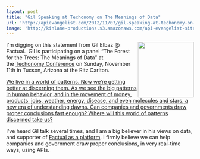 ```yaml
---
layout: post
title: "Gil Speaking at Techonomy on The Meanings of Data"
url: 'http://apievangelist.com/2012/11/07/gil-speaking-at-techonomy-on-the-meanings-of-data/'
image: 'http://kinlane-productions.s3.amazonaws.com/api-evangelist-site/blog/gil-elbaz-factual.jpg'
---
```


<img src="https://s3.amazonaws.com/kinlane-productions/api-evangelist/factual/gil-elbaz-factual.jpg" alt="" width="150" align="right" />

I'm digging on this statement from Gil Elbaz @ Factual.  Gil is participating on a panel “The Forest for the Trees: The Meanings of Data” at the [Techonomy Conference][1] on Sunday, November 11th in Tucson, Arizona at the Ritz Carlton. 

[We live in a world of patterns. Now we’re getting better at discerning them. As we see the big patterns in human behavior, and in the movement of money, products, jobs, weather, energy, disease, and even molecules and stars, a new era of understanding dawns. Can companies and governments draw proper conclusions fast enough? Where will this world of patterns discerned take us?][2]

I've heard Gil talk several times, and I am a big believer in his views on data, and supporter of [Factual as a platform][3]. I firmly believe we can help companies and government draw proper conclusions, in very real-time ways, using APIs.

   [1]: http://techonomy.com/conf/12-tucson/
   [2]: http://blog.factual.com/gil-speaking-at-techonomy-on-the-meanings-of-data
   [3]: http://www.factual.com/

